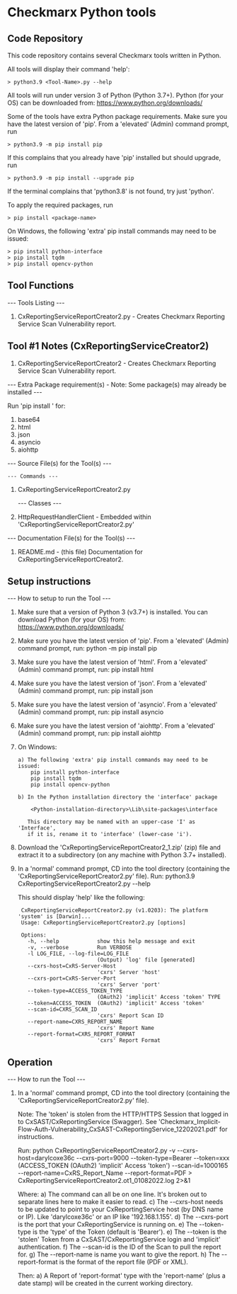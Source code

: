# Checkmarx Python tools

## Code Repository

This code repository contains several Checkmarx tools written in Python.

All tools will display their command 'help':

    > python3.9 <Tool-Name>.py --help

All tools will run under version 3 of Python (Python 3.7+). 
Python (for your OS) can be downloaded from: https://www.python.org/downloads/

Some of the tools have extra Python package requirements. Make sure you have
the latest version of 'pip'. From a 'elevated' (Admin) command prompt, run

    > python3.9 -m pip install pip

If this complains that you already have 'pip' installed but should upgrade, run

    > python3.9 -m pip install --upgrade pip

If the terminal complains that 'python3.8' is not found, try just 'python'.

To apply the required packages, run

    > pip install <package-name>

On Windows, the following 'extra' pip install commands may need to be issued:

    > pip install python-interface
    > pip install tqdm
    > pip install opencv-python

## Tool Functions

--- Tools Listing ---

1) CxReportingServiceReportCreator2.py - Creates Checkmarx Reporting Service Scan Vulnerability report.

## Tool #1 Notes (CxReportingServiceCreator2)

1) CxReportingServiceReportCreator2 - Creates Checkmarx Reporting Service Scan Vulnerability report.

--- Extra Package requirement(s) - Note: Some package(s) may already be installed ---

Run 'pip install <package-name>' for:

1) base64
2) html
3) json
4) asyncio
5) aiohttp

--- Source File(s) for the Tool(s) ---

    --- Commands ---
 1) CxReportingServiceReportCreator2.py

    --- Classes ---
 1) HttpRequestHandlerClient - Embedded within 'CxReportingServiceReportCreator2.py'

--- Documentation File(s) for the Tool(s) ---

 1) README.md - (this file) Documentation for CxReportingServiceReportCreator2.

## Setup instructions

--- How to setup to run the Tool ---

1) Make sure that a version of Python 3 (v3.7+) is installed. You can download Python (for your OS) from: https://www.python.org/downloads/

2) Make sure you have the latest version of 'pip'. From a 'elevated' (Admin) command prompt, 
   run: python -m pip install pip

3) Make sure you have the latest version of 'html'. From a 'elevated' (Admin) command prompt, 
   run: pip install html

4) Make sure you have the latest version of 'json'. From a 'elevated' (Admin) command prompt, 
   run: pip install json

5) Make sure you have the latest version of 'asyncio'. From a 'elevated' (Admin) command prompt, 
   run: pip install asyncio

6) Make sure you have the latest version of 'aiohttp'. From a 'elevated' (Admin) command prompt, 
   run: pip install aiohttp

7) On Windows:

       a) The following 'extra' pip install commands may need to be issued:
           pip install python-interface
           pip install tqdm
           pip install opencv-python

       b) In the Python installation directory the 'interface' package

           <Python-installation-directory>\Lib\site-packages\interface

          This directory may be named with an upper-case 'I' as 'Interface',
          if it is, rename it to 'interface' (lower-case 'i').

8) Download the 'CxReportingServiceReportCreator2_1.zip' (zip) file 
   and extract it to a subdirectory (on any machine with Python 3.7+ installed).

9) In a 'normal' command prompt, CD into the tool directory (containing the 'CxReportingServiceReportCreator2.py' file). 
   Run: python3.9 CxReportingServiceReportCreator2.py --help 

   This should display 'help' like the following:

        CxReportingServiceReportCreator2.py (v1.0203): The platform 'system' is [Darwin]...
        Usage: CxReportingServiceReportCreator2.py [options]

        Options:
          -h, --help            show this help message and exit
          -v, --verbose         Run VERBOSE
          -l LOG_FILE, --log-file=LOG_FILE
                                (Output) 'log' file [generated]
          --cxrs-host=CxRS-Server-Host
                                'cxrs' Server 'host'
          --cxrs-port=CxRS-Server-Port
                                'cxrs' Server 'port'
          --token-type=ACCESS_TOKEN_TYPE
                                (OAuth2) 'implicit' Access 'token' TYPE
          --token=ACCESS_TOKEN  (OAuth2) 'implicit' Access 'token'
          --scan-id=CXRS_SCAN_ID
                                'cxrs' Report Scan ID
          --report-name=CXRS_REPORT_NAME
                                'cxrs' Report Name
          --report-format=CXRS_REPORT_FORMAT
                                'cxrs' Report Format
## Operation

--- How to run the Tool ---

1) In a 'normal' command prompt, CD into the tool directory (containing the 'CxReportingServiceReportCreator2.py' file).

   Note: The 'token' is stolen from the HTTP/HTTPS Session that logged in to CxSAST/CxReportingService (Swagger).
         See 'Checkmarx_Implicit-Flow-Auth-Vulnerability_CxSAST-CxReportingService_12202021.pdf' for instructions.

   Run: 
       python CxReportingServiceReportCreator2.py
       -v 
       --cxrs-host=darylcoxe36c
       --cxrs-port=9000
       --token-type=Bearer
       --token=xxx (ACCESS_TOKEN (OAuth2) 'implicit' Access 'token')
       --scan-id=1000165
       --report-name=CxRS_Report_Name
       --report-format=PDF
       > CxReportingServiceReportCreator2.ot1_01082022.log 2>&1 

   Where: 
       a) The command can all be on one line. It's broken out to separate lines here to make it easier to read.
       c) The --cxrs-host needs to be updated to point to your CxReportingService host (by DNS name or IP).
          Like 'darylcoxe36c' or an IP like '192.168.1.155'.
       d) The --cxrs-port is the port that your CxReportingService is running on.
       e) The --token-type is the 'type' of the Token (default is 'Bearer').
       e) The --token is the 'stolen' Token from a CxSAST/CxReportingService login and 'implicit' authentication.
       f) The --scan-id is the ID of the Scan to pull the report for.
       g) The --report-name is name you want to give the report.
       h) The --report-format is the format of the report file (PDF or XML).

   Then:
       a) A Report of 'report-format' type with the 'report-name' (plus a date stamp) will be created in the current working directory.


